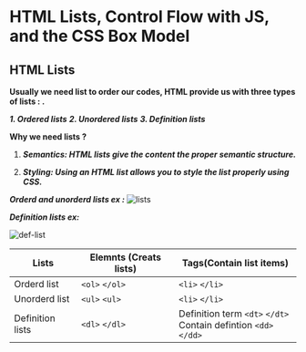 # HTML Lists, Control Flow with JS, and the CSS Box Model

## HTML Lists

**Usually we need list to order our codes, HTML provide us with three types of lists : .**

***1. Ordered lists***
***2. Unordered lists***
***3. Definition lists***

**Why we need lists ?**

1. ***Semantics: HTML lists give the content the proper semantic structure.***

2. ***Styling: Using an HTML list allows you to style the list properly using CSS.***

***Orderd and unorderd lists ex :***
![lists](https://i.ytimg.com/vi/5tJBpZjMAbw/maxresdefault.jpg)

 ***Definition lists ex:***
 
![def-list](https://image3.slideserve.com/6012517/definition-lists-in-html-l.jpg)

|Lists |Elemnts (Creats lists) | Tags(Contain list items)|
|-------|-------|-------|
|Orderd list |`<ol>` `</ol>`|`<li>` `</li>`|
|Unorderd list|`<ul>` `<ul>`|`<li>` `</li>`|
|Definition lists|`<dl>` `</dl>`|Definition term `<dt>` `</dt>` <br> Contain defintion `<dd>` `</dd>`|
